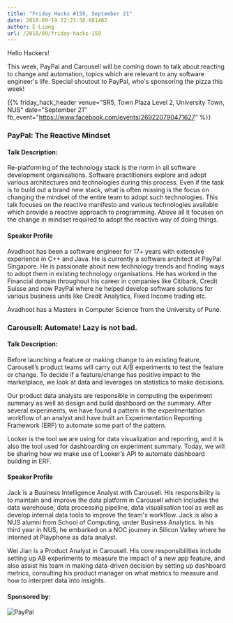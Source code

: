 ```yaml
---
title: "Friday Hacks #159, September 21"
date: 2018-09-19 22:23:38.681482
author: E-Liang
url: /2018/09/friday-hacks-159
---
```


Hello Hackers!

This week, PayPal and Carousell will be coming down to talk about reacting to change and automation, topics which are relevant to any software engineer's life. Special shoutout to PayPal, who's sponsoring the pizza this week!

{{% friday_hack_header
    venue="SR5, Town Plaza Level 2, University Town, NUS"
    date="September 21"
    fb_event="https://www.facebook.com/events/269220790471627" %}}

### PayPal: The Reactive Mindset

#### Talk Description:

Re-platforming of the technology stack is the norm in all software development organisations. Software practitioners explore and adopt various architectures and technologies during this process. Even if the task is to build out a brand new stack, what is often missing is the focus on changing the mindset of the entire team to adopt such technologies. This talk focuses on the reactive manifesto and various technologies available which provide a reactive approach to programming. Above all it focuses on the change in mindset required to adopt the reactive way of doing things.

#### Speaker Profile

Avadhoot has been a software engineer for 17+ years with extensive experience in C++ and Java. He is currently a software architect at PayPal Singapore. He is passionate about new technology trends and finding ways to adopt them in existing technology organisations. He has worked in the Financial domain throughout his career in companies like Citibank, Credit Suisse and now PayPal where he helped develop software solutions for various business units like Credit Analytics, Fixed Income trading etc.

Avadhoot has a Masters in Computer Science from the University of Pune.

### Carousell: Automate! Lazy is not bad.

#### Talk Description:

Before launching a feature or making change to an existing feature, Carousell’s product teams will carry out A/B experiments to test the feature or change. To decide if a feature/change has positive impact to the marketplace, we look at data and leverages on statistics to make decisions.

Our product data analysts are responsible in computing the experiment summary as well as design and build dashboard on the summary. After several experiments, we have found a pattern in the experimentation workflow of an analyst and have built an Experimentation Reporting Framework (ERF) to automate some part of the pattern.

Looker is the tool we are using for data visualization and reporting, and it is also the tool used for dashboarding on experiment summary. Today, we will be sharing how we make use of Looker’s API to automate dashboard building in ERF.

#### Speaker Profile

Jack is a Business Intelligence Analyst with Carousell. His responsibility is to maintain and improve the data platform in Carousell which includes the data warehouse, data processing pipeline, data visualisation tool as well as develop internal data tools to improve the team's workflow. Jack is also a NUS alumni from School of Computing, under Business Analytics. In his third year in NUS, he embarked on a NOC journey in Silicon Valley where he interned at Playphone as data analyst.

Wei Jian is a Product Analyst in Carousell. His core responsibilities include setting up AB experiments to measure the impact of a new app feature, and also assist his team in making data-driven decision by setting up dashboard metrics, consulting his product manager on what metrics to measure and how to interpret data into insights.

#### Sponsored by:

<img class="fh-sponsor" src="/img/2018/09/paypal_logo.jpg" alt="PayPal" />
